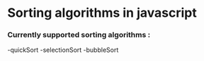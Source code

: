 # Sorting algorithms in javascript

### Currently supported sorting algorithms :

-quickSort
-selectionSort
-bubbleSort
